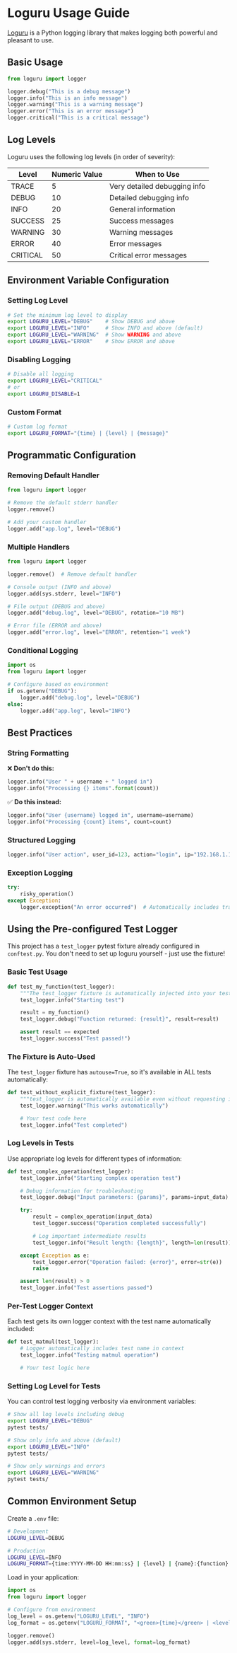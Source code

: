 # Loguru Usage Guide

[Loguru](https://github.com/Delgan/loguru) is a Python logging library that makes logging both powerful and pleasant to use.

## Basic Usage

```python
from loguru import logger

logger.debug("This is a debug message")
logger.info("This is an info message")
logger.warning("This is a warning message")
logger.error("This is an error message")
logger.critical("This is a critical message")
```

## Log Levels

Loguru uses the following log levels (in order of severity):

| Level    | Numeric Value | When to Use |
|----------|---------------|-------------|
| TRACE    | 5            | Very detailed debugging info |
| DEBUG    | 10           | Detailed debugging info |
| INFO     | 20           | General information |
| SUCCESS  | 25           | Success messages |
| WARNING  | 30           | Warning messages |
| ERROR    | 40           | Error messages |
| CRITICAL | 50           | Critical error messages |

## Environment Variable Configuration

### Setting Log Level

```bash
# Set the minimum log level to display
export LOGURU_LEVEL="DEBUG"    # Show DEBUG and above
export LOGURU_LEVEL="INFO"     # Show INFO and above (default)
export LOGURU_LEVEL="WARNING"  # Show WARNING and above
export LOGURU_LEVEL="ERROR"    # Show ERROR and above
```

### Disabling Logging

```bash
# Disable all logging
export LOGURU_LEVEL="CRITICAL"
# or
export LOGURU_DISABLE=1
```

### Custom Format

```bash
# Custom log format
export LOGURU_FORMAT="{time} | {level} | {message}"
```

## Programmatic Configuration

### Removing Default Handler

```python
from loguru import logger

# Remove the default stderr handler
logger.remove()

# Add your custom handler
logger.add("app.log", level="DEBUG")
```

### Multiple Handlers

```python
from loguru import logger

logger.remove()  # Remove default handler

# Console output (INFO and above)
logger.add(sys.stderr, level="INFO")

# File output (DEBUG and above)
logger.add("debug.log", level="DEBUG", rotation="10 MB")

# Error file (ERROR and above)
logger.add("error.log", level="ERROR", retention="1 week")
```

### Conditional Logging

```python
import os
from loguru import logger

# Configure based on environment
if os.getenv("DEBUG"):
    logger.add("debug.log", level="DEBUG")
else:
    logger.add("app.log", level="INFO")
```

## Best Practices

### String Formatting

❌ **Don't do this:**
```python
logger.info("User " + username + " logged in")
logger.info("Processing {} items".format(count))
```

✅ **Do this instead:**
```python
logger.info("User {username} logged in", username=username)
logger.info("Processing {count} items", count=count)
```

### Structured Logging

```python
logger.info("User action", user_id=123, action="login", ip="192.168.1.1")
```

### Exception Logging

```python
try:
    risky_operation()
except Exception:
    logger.exception("An error occurred")  # Automatically includes traceback
```

## Using the Pre-configured Test Logger

This project has a `test_logger` pytest fixture already configured in `conftest.py`. You don't need to set up loguru yourself - just use the fixture!

### Basic Test Usage

```python
def test_my_function(test_logger):
    """The test_logger fixture is automatically injected into your test."""
    test_logger.info("Starting test")

    result = my_function()
    test_logger.debug("Function returned: {result}", result=result)

    assert result == expected
    test_logger.success("Test passed!")
```

### The Fixture is Auto-Used

The `test_logger` fixture has `autouse=True`, so it's available in ALL tests automatically:

```python
def test_without_explicit_fixture(test_logger):
    """test_logger is automatically available even without requesting it."""
    test_logger.warning("This works automatically")

    # Your test code here
    test_logger.info("Test completed")
```

### Log Levels in Tests

Use appropriate log levels for different types of information:

```python
def test_complex_operation(test_logger):
    test_logger.info("Starting complex operation test")

    # Debug information for troubleshooting
    test_logger.debug("Input parameters: {params}", params=input_data)

    try:
        result = complex_operation(input_data)
        test_logger.success("Operation completed successfully")

        # Log important intermediate results
        test_logger.info("Result length: {length}", length=len(result))

    except Exception as e:
        test_logger.error("Operation failed: {error}", error=str(e))
        raise

    assert len(result) > 0
    test_logger.info("Test assertions passed")
```

### Per-Test Logger Context

Each test gets its own logger context with the test name automatically included:

```python
def test_matmul(test_logger):
    # Logger automatically includes test name in context
    test_logger.info("Testing matmul operation")

    # Your test logic here
```

### Setting Log Level for Tests

You can control test logging verbosity via environment variables:

```bash
# Show all log levels including debug
export LOGURU_LEVEL="DEBUG"
pytest tests/

# Show only info and above (default)
export LOGURU_LEVEL="INFO"
pytest tests/

# Show only warnings and errors
export LOGURU_LEVEL="WARNING"
pytest tests/
```

## Common Environment Setup

Create a `.env` file:
```bash
# Development
LOGURU_LEVEL=DEBUG

# Production
LOGURU_LEVEL=INFO
LOGURU_FORMAT={time:YYYY-MM-DD HH:mm:ss} | {level} | {name}:{function}:{line} - {message}
```

Load in your application:
```python
import os
from loguru import logger

# Configure from environment
log_level = os.getenv("LOGURU_LEVEL", "INFO")
log_format = os.getenv("LOGURU_FORMAT", "<green>{time}</green> | <level>{level}</level> | {message}")

logger.remove()
logger.add(sys.stderr, level=log_level, format=log_format)
```
